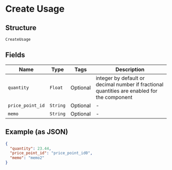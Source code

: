
# Create Usage

## Structure

`CreateUsage`

## Fields

| Name | Type | Tags | Description |
|  --- | --- | --- | --- |
| `quantity` | `Float` | Optional | integer by default or decimal number if fractional quantities are enabled for the component |
| `price_point_id` | `String` | Optional | - |
| `memo` | `String` | Optional | - |

## Example (as JSON)

```json
{
  "quantity": 23.44,
  "price_point_id": "price_point_id0",
  "memo": "memo2"
}
```

